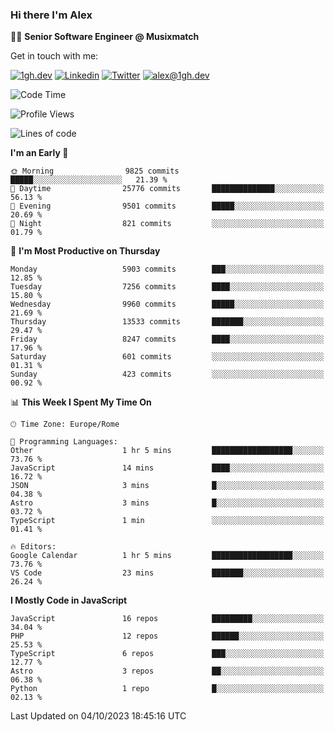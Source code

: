 ### Hi there I'm Alex

👨‍💻 __Senior Software Engineer @ Musixmatch__

Get in touch with me:

[![1gh.dev](https://img.shields.io/static/v1?label=1gh.dev&message=%20&color=red&logo=&style=flat-square&logoColor=white)](https://www.1gh.dev/)
[![Linkedin](https://img.shields.io/static/v1?label=Linkedin&message=%20&color=blue&logo=Linkedin&style=flat-square&logoColor=white)](https://linkedin.com/in/alexghirelli)
[![Twitter](https://img.shields.io/static/v1?label=Twitter&message=%20&color=blue&logo=Twitter&style=flat-square&logoColor=white)](https://twitter.com/alexGhirelli)
[![alex@1gh.dev](https://img.shields.io/static/v1?label=alex@1gh.dev&message=%20&color=red&logo=gmail&style=flat-square&logoColor=white)](mailto:alex@1gh.dev)

<!--START_SECTION:waka-->
![Code Time](http://img.shields.io/badge/Code%20Time-7%2C571%20hrs-blue)

![Profile Views](http://img.shields.io/badge/Profile%20Views-25-blue)

![Lines of code](https://img.shields.io/badge/From%20Hello%20World%20I%27ve%20Written-130.0%20million%20lines%20of%20code-blue)

**I'm an Early 🐤** 

```text
🌞 Morning                9825 commits        █████░░░░░░░░░░░░░░░░░░░░   21.39 % 
🌆 Daytime                25776 commits       ██████████████░░░░░░░░░░░   56.13 % 
🌃 Evening                9501 commits        █████░░░░░░░░░░░░░░░░░░░░   20.69 % 
🌙 Night                  821 commits         ░░░░░░░░░░░░░░░░░░░░░░░░░   01.79 % 
```
📅 **I'm Most Productive on Thursday** 

```text
Monday                   5903 commits        ███░░░░░░░░░░░░░░░░░░░░░░   12.85 % 
Tuesday                  7256 commits        ████░░░░░░░░░░░░░░░░░░░░░   15.80 % 
Wednesday                9960 commits        █████░░░░░░░░░░░░░░░░░░░░   21.69 % 
Thursday                 13533 commits       ███████░░░░░░░░░░░░░░░░░░   29.47 % 
Friday                   8247 commits        ████░░░░░░░░░░░░░░░░░░░░░   17.96 % 
Saturday                 601 commits         ░░░░░░░░░░░░░░░░░░░░░░░░░   01.31 % 
Sunday                   423 commits         ░░░░░░░░░░░░░░░░░░░░░░░░░   00.92 % 
```


📊 **This Week I Spent My Time On** 

```text
🕑︎ Time Zone: Europe/Rome

💬 Programming Languages: 
Other                    1 hr 5 mins         ██████████████████░░░░░░░   73.76 % 
JavaScript               14 mins             ████░░░░░░░░░░░░░░░░░░░░░   16.72 % 
JSON                     3 mins              █░░░░░░░░░░░░░░░░░░░░░░░░   04.38 % 
Astro                    3 mins              █░░░░░░░░░░░░░░░░░░░░░░░░   03.72 % 
TypeScript               1 min               ░░░░░░░░░░░░░░░░░░░░░░░░░   01.41 % 

🔥 Editors: 
Google Calendar          1 hr 5 mins         ██████████████████░░░░░░░   73.76 % 
VS Code                  23 mins             ███████░░░░░░░░░░░░░░░░░░   26.24 % 
```

**I Mostly Code in JavaScript** 

```text
JavaScript               16 repos            █████████░░░░░░░░░░░░░░░░   34.04 % 
PHP                      12 repos            ██████░░░░░░░░░░░░░░░░░░░   25.53 % 
TypeScript               6 repos             ███░░░░░░░░░░░░░░░░░░░░░░   12.77 % 
Astro                    3 repos             ██░░░░░░░░░░░░░░░░░░░░░░░   06.38 % 
Python                   1 repo              █░░░░░░░░░░░░░░░░░░░░░░░░   02.13 % 
```




 Last Updated on 04/10/2023 18:45:16 UTC
<!--END_SECTION:waka-->
